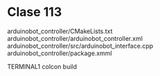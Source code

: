 # Clase 113
arduinobot_controller/CMakeLists.txt
arduinobot_controller/arduinobot_controller.xml
arduinobot_controller/src/arduinobot_interface.cpp
arduinobot_controller/package.xmml

TERMINAL1
colcon build